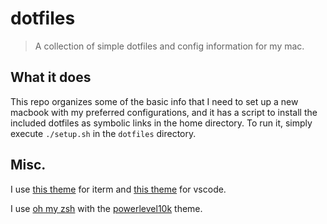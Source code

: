 # dotfiles
> A collection of simple dotfiles and config information for my mac.

## What it does

This repo organizes some of the basic info that I need to set up a new macbook
with my preferred configurations, and it has a script to install the included
dotfiles as symbolic links in the home directory. To run it, simply execute
`./setup.sh` in the `dotfiles` directory.

## Misc.

I use [this theme](https://draculatheme.com/iterm) for iterm and [this theme](https://marketplace.visualstudio.com/items?itemName=sdras.night-owl) for vscode. 

I use [oh my zsh](https://ohmyz.sh/#install) with the [powerlevel10k](https://github.com/romkatv/powerlevel10k) theme.
